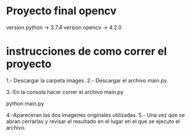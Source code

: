 # Proyecto final opencv

version python -> 3.7.4
version opencv -> 4.2.0

# instrucciones de como correr el proyecto

1.- Descargar la carpeta images.
2.- Descargar el archivo main.py.

3.-En la consola hacer correr el archivo main.py

python main.py

4.-Apareceran las dos imagenes originales utilizadas.
5.- Una vez que se abran cerrarlas y revisar el resultado en el lugar en el que se ejecuto el archivo.
